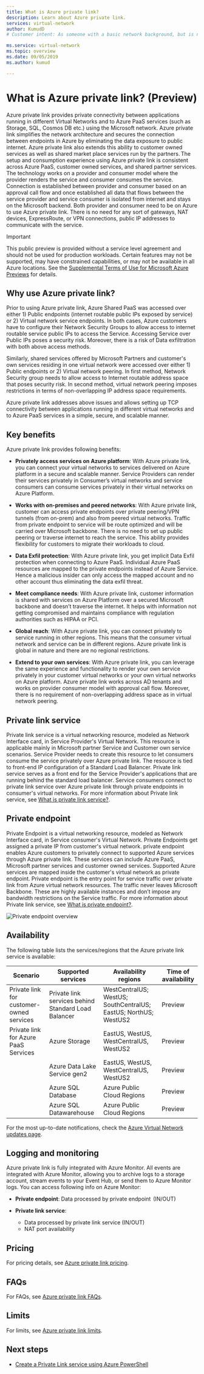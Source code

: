 ```yaml
---
title: What is Azure private link?
description: Learn about Azure private link.
services: virtual-network
author: KumudD
# Customer intent: As someone with a basic network background, but is new to Azure, I want to understand the capabilities of Azure private link so that I can securely connect to my Azure PaaS services within the virtual network.

ms.service: virtual-network
ms.topic: overview
ms.date: 09/05/2019
ms.author: kumud

---
```

# What is Azure private link? (Preview)

Azure private link provides private connectivity between applications running in different Virtual Networks and to Azure PaaS services (such as Storage, SQL, Cosmos DB etc.)  using the Microsoft network. Azure private link simplifies the network architecture and secures the connection between endpoints in Azure by eliminating the data exposure to public internet. Azure private link also extends this ability to customer owned services as well as shared market place services run by the partners. The setup and consumption experience using Azure private link is consistent across Azure PaaS, customer owned services, and shared partner services.  The technology works on a provider and consumer model where the provider renders the service and consumer consumes the service.  Connection is established between provider and consumer based on an approval call flow and once established all data that flows between the service provider and service consumer is isolated from internet and stays on the Microsoft backend.  Both provider and consumer need to be on Azure to use Azure private link. There is no need for any sort of gateways, NAT devices, ExpressRoute, or VPN connections, public IP addresses to communicate with the service.   

> [!IMPORTANT]
> This public preview is provided without a service level agreement and should not be used for production workloads. Certain features may not be supported, may have constrained capabilities, or may not be available in all Azure locations. See the [Supplemental Terms of Use for Microsoft Azure Previews](https://azure.microsoft.com/support/legal/preview-supplemental-terms/) for details.
>

## Why use Azure private link?
Prior to using Azure private link,  Azure Shared PaaS was accessed over either 1) Public endpoints (internet routable public IPs exposed by service) or 2) Virtual network service endpoints. In both cases, Azure customers have to configure their Network Security Groups to allow access to internet routable service public IPs to access the Service. Accessing Service over Public IPs poses a security risk. Moreover, there is a risk of Data exfiltration with both above access methods.  
 
Similarly, shared services offered by Microsoft Partners and customer's own services residing in one virtual network were accessed over either 1) Public endpoints or 2) Virtual network peering. In first method, Network Security group needs to allow access to Internet routable address space that poses security risk. In second method, virtual network peering imposes restrictions in terms of non-overlapping IP address space requirements.  
 
Azure private link addresses above issues and allows setting up TCP connectivity between applications running in different virtual networks and to Azure PaaS services in a simple, secure, and scalable manner. 

## Key benefits
Azure private link provides following benefits:  
- **Privately access services on Azure platform**: With Azure private link, you can connect your virtual networks to services delivered on Azure platform  in a secure and scalable manner. Service Providers can render their services privately in Consumer’s virtual networks and service consumers can consume services privately in their virtual networks on Azure Platform. 
 
- **Works with on-premises and peered networks**: With Azure private link, customer can access private endpoints over private peering/VPN tunnels (from on-prem) and also from peered virtual networks. Traffic from private endpoint to service will be route optimized and will be carried over Microsoft backbone. There is no need to set up public peering or traverse internet to reach the service. This ability provides flexibility for customers to migrate their workloads to cloud.  
 
- **Data Exfil protection**: With Azure private link, you get implicit Data Exfil protection when connecting to Azure PaaS. Individual Azure PaaS resources are mapped to the private endpoints instead of Azure Service. Hence a malicious insider can only access the mapped account and no other account thus eliminating the data exfil threat. 
 
- **Meet compliance needs**: With Azure private link, customer information is shared with services on Azure Platform over a secured Microsoft backbone and doesn’t traverse the internet. It helps with information not getting compromised and maintains compliance with regulation authorities such as HIPAA or PCI.  
 
- **Global reach**: With Azure private link, you can connect privately to service running in other regions. This means that the consumer virtual network and service can be in different regions. Azure private link is global in nature and there are no regional restrictions.      
 
- **Extend to your own services**: With Azure private link, you can leverage the same experience and functionality to render your own service privately in your customer virtual networks or your own virtual networks on Azure platform. Azure private link works across AD tenants and works on provider consumer model with approval call flow. Moreover, there is no requirement of non-overlapping address space as in virtual network peering.

## Private link service
Private link service is a virtual networking resource, modeled as Network Interface card, in Service Provider's Virtual Network. This resource is applicable mainly in Microsoft partner Service and Customer own service scenarios. Service Provider needs to create this resource to let consumers consume the service privately over Azure private link.  The resource is tied to front-end IP configuration of a Standard Load Balancer. Private link service serves as a front end for the Service Provider's applications that are running behind the standard load balancer. Service consumers connect to private link service over Azure private link through private endpoints in consumer's virtual networks.
For more information about Private link service, see [What is private link service?](private-link-service-overview.md).
## Private endpoint
Private Endpoint is a virtual networking resource, modeled as Network Interface card, in Service consumer's Virtual Network. Private Endpoints  get assigned a private IP from customer's virtual network. private endpoint enables Azure customers to privately connect to supported Azure services through Azure private link. These services can include Azure PaaS, Microsoft partner services and customer owned services. Supported Azure services are mapped inside the customer's virtual network as private endpoint. Private endpoint is the entry point for service traffic over private link from Azure virtual network resources. The traffic never leaves Microsoft Backbone. These are highly available instances and don’t impose any bandwidth restrictions on the Service traffic.
For more information about Private link service, see [What is private endpoint?](private-endpoint-overview.md).

![Private endpoint overview](media/private-link-overview/private-endpoint.png)
## Availability 
 The following table lists the services/regions that the Azure private link service is available:


|Scenario  |Supported services   |Availability regions |Time of availability   |
|---------|---------|---------|---------|
|Private link for customer-owned services|Private link services behind Standard Load Balancer |WestCentralUS; WestUS; SouthCentralUS; EastUS; NorthUS; WestUS2  |  Preview  |
|Private link for Azure PaaS Services   | Azure Storage        |  EastUS, WestUS, WestCentralUS, WestUS2       | Preview         |
|  | Azure Data Lake Service gen2        |  EastUS, WestUS, WestCentralUS, WestUS2       | Preview         |
|  |  Azure SQL Database         | Azure Public Cloud Regions         |   Preview      |
||Azure SQL Datawarehouse|Azure Public Cloud Regions|Preview|


For the most up-to-date notifications, check the [Azure Virtual Network updates page](https://azure.microsoft.com/updates/?product=virtual-network). 

## Logging and monitoring

Azure private link is fully integrated with Azure Monitor.  All events are integrated with Azure Monitor, allowing you to archive logs to a storage account, stream events to your Event Hub, or send them to Azure Monitor logs. You can access following info on Azure Monitor: 
- **Private endpoint**: Data processed by private endpoint  (IN/OUT)
 
- **Private link service**:
    - Data processed by private link service (IN/OUT)
    - NAT port availability  
 
## Pricing   
For pricing details, see [Azure private link pricing](https://azure.microsoft.com/pricing/details/private-link/).
 
## FAQs  
For FAQs, see [Azure private link FAQs](private-link-faq.md).
 
## Limits  
For limits, see [Azure private link limits](../azure-subscription-service-limits.md#private-link-limits).

## Next steps
- [Create a Private Link service using Azure PowerShell](create-private-link-service-powershell.md)
 
